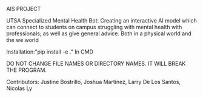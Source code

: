 AIS PROJECT

UTSA Specialized Mental Health Bot: Creating an interactive AI model which can connect to students on campus struggling with mental health with professionals; as well as give general advice. Both in a physical world and the we world

Installation:"pip install -e ." In CMD 

DO NOT CHANGE FILE NAMES OR DIRECTORY NAMES. IT WILL BREAK THE PROGRAM.

Contributors: Justine Bostrillo, Joshua Martinez, Larry De Los Santos, Nicolas Ly  

